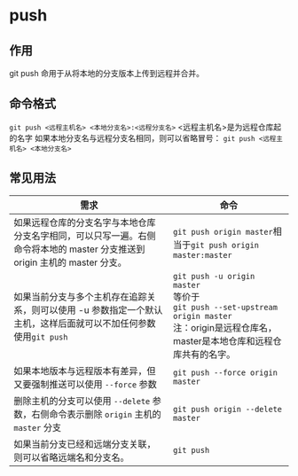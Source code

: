 # push

## 作用

git push 命用于从将本地的分支版本上传到远程并合并。

## 命令格式

`git push <远程主机名> <本地分支名>:<远程分支名>`
<远程主机名>是为远程仓库起的名字
如果本地分支名与远程分支名相同，则可以省略冒号：
`git push <远程主机名> <本地分支名>`

## 常见用法

|需求|命令|
|-|-|
|如果远程仓库的分支名字与本地仓库分支名字相同，可以只写一遍。右侧命令将本地的 master 分支推送到 origin 主机的 master 分支。|`git push origin master`相当于`git push origin master:master`|
|如果当前分支与多个主机存在追踪关系，则可以使用 -u 参数指定一个默认主机，这样后面就可以不加任何参数使用`git push`| `git push -u origin master`<br/>等价于<br/>`git push --set-upstream origin master`<br/>注：origin是远程仓库名，master是本地仓库和远程仓库共有的名字。|
|如果本地版本与远程版本有差异，但又要强制推送可以使用 `--force` 参数|`git push --force origin master`|
|删除主机的分支可以使用 `--delete` 参数，右侧命令表示删除 `origin` 主机的 `master` 分支| `git push origin --delete master`|
|如果当前分支已经和远端分支关联，则可以省略远端名和分支名。| `git push`|
